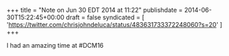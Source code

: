 +++
title = "Note on Jun 30 EDT 2014 at 11:22"
publishdate = 2014-06-30T15:22:45+00:00
draft = false
syndicated = [ 'https://twitter.com/chrisjohndeluca/status/483631733372248060?s=20' ]
+++

I had an amazing time at #DCM16
